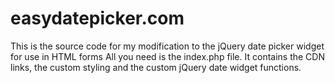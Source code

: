 # easydatepicker.com
This is the source code for my modification to the jQuery date picker widget for use in HTML forms
All you need is the index.php file.
It contains the CDN links, the custom styling and the custom jQuery date widget functions.

